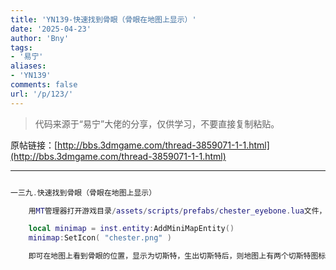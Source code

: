 ```yaml
---
title: 'YN139-快速找到骨眼（骨眼在地图上显示）'
date: '2025-04-23'
author: 'Bny'
tags:
- '易宁'
aliases:
- 'YN139'
comments: false
url: '/p/123/'
---
```


> 代码来源于“易宁”大佬的分享，仅供学习，不要直接复制粘贴。

原帖链接：[http://bbs.3dmgame.com/thread-3859071-1-1.html](http://bbs.3dmgame.com/thread-3859071-1-1.html)

---

```lua  

一三九.快速找到骨眼（骨眼在地图上显示）

	用MT管理器打开游戏目录/assets/scripts/prefabs/chester_eyebone.lua文件，在inst:AddComponent("inspectable")的下一行插入以下内容：

	local minimap = inst.entity:AddMiniMapEntity()
	minimap:SetIcon( "chester.png" )

	即可在地图上看到骨眼的位置，显示为切斯特，生出切斯特后，则地图上有两个切斯特图标，一个是切斯特，一个是骨眼

```  

